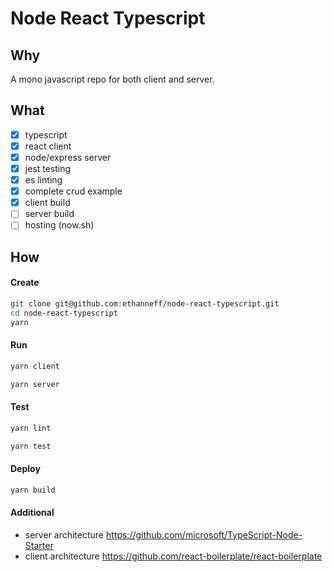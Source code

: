 # Node React Typescript

## Why

A mono javascript repo for both client and server.

## What

- [x] typescript
- [x] react client
- [x] node/express server
- [x] jest testing
- [x] es linting
- [x] complete crud example
- [x] client build
- [ ] server build
- [ ] hosting (now.sh)

## How

#### Create

```sh
git clone git@github.com:ethanneff/node-react-typescript.git
cd node-react-typescript
yarn
```

#### Run

```sh
yarn client
```

```sh
yarn server
```

#### Test

```sh
yarn lint
```

```sh
yarn test
```

#### Deploy

```sh
yarn build
```

#### Additional

- server architecture https://github.com/microsoft/TypeScript-Node-Starter
- client architecture https://github.com/react-boilerplate/react-boilerplate

